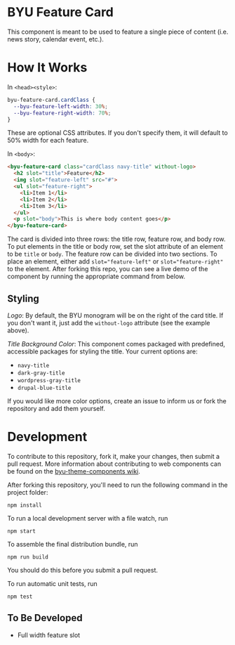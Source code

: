 # BYU Feature Card

This component is meant to be used to feature a single piece of content (i.e. news story, calendar event, etc.).

# How It Works

In `<head><style>`:

```css
byu-feature-card.cardClass {
  --byu-feature-left-width: 30%;
  --byu-feature-right-width: 70%;
}
```
These are optional CSS attributes. If you don't specify them, it will default to 50% width for each feature.

In `<body>`:

```html
<byu-feature-card class="cardClass navy-title" without-logo>
  <h2 slot="title">Feature</h2>
  <img slot="feature-left" src="#">
  <ul slot="feature-right">
    <li>Item 1</li>
    <li>Item 2</li>
    <li>Item 3</li>
  </ul>
  <p slot="body">This is where body content goes</p>
</byu-feature-card>
```
The card is divided into three rows: the title row, feature row, and body row. To put elements in the title or body row, set the slot attribute of an element to be `title` or `body`. The feature row can be divided into two sections. To place an element, either add `slot="feature-left"` or `slot="feature-right"` to the element. After forking this repo, you can see a live demo of the component by running the appropriate command from below.

## Styling

_Logo_: By default, the BYU monogram will be on the right of the card title. If you don't want it, just add the `without-logo` attribute (see the example above).

_Title Background Color_: This component comes packaged with predefined, accessible packages for styling the title. Your current options are:

- `navy-title`
- `dark-gray-title`
- `wordpress-gray-title`
- `drupal-blue-title`

If you would like more color options, create an issue to inform us or fork the repository and add them yourself.

# Development

To contribute to this repository, fork it, make your changes, then submit a pull request. More information about contributing to web components can be found on the [byu-theme-components wiki](https://github.com/byuweb/byu-theme-components/wiki/Contributing-to-this-Repository).

After forking this repository, you'll need to run the following command in the project folder:

```
npm install
```

To run a local development server with a file watch, run

```
npm start
```

To assemble the final distribution bundle, run

```
npm run build
```
You should do this before you submit a pull request.

To run automatic unit tests, run

```
npm test
```

## To Be Developed

- Full width feature slot
